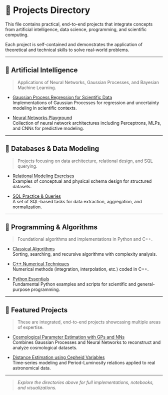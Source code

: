 # 🧪 Projects Directory

This file contains practical, end-to-end projects that integrate concepts from artificial intelligence, data science, programming, and scientific computing.

Each project is self-contained and demonstrates the application of theoretical and technical skills to solve real-world problems.

---

## 🔹 Artificial Intelligence

> Applications of Neural Networks, Gaussian Processes, and Bayesian Machine Learning.

- [Gaussian Process Regression for Scientific Data](../artificial_intelligence/gaussian_process)  
  Implementations of Gaussian Processes for regression and uncertainty modeling in scientific contexts.

- [Neural Networks Playground](../artificial_intelligence/neural_networks)  
  Collection of neural network architectures including Perceptrons, MLPs, and CNNs for predictive modeling.

---

## 🔹 Databases & Data Modeling

> Projects focusing on data architecture, relational design, and SQL querying.

- [Relational Modeling Exercises](../database/data_modeling)  
  Examples of conceptual and physical schema design for structured datasets.

- [SQL Practice & Queries](../database/sql)  
  A set of SQL-based tasks for data extraction, aggregation, and normalization.

---

## 🔹 Programming & Algorithms

> Foundational algorithms and implementations in Python and C++.

- [Classical Algorithms](../programming/algorithms)  
  Sorting, searching, and recursive algorithms with complexity analysis.

- [C++ Numerical Techniques](../programming/c++)  
  Numerical methods (integration, interpolation, etc.) coded in C++.

- [Python Essentials](../programming/python)  
  Fundamental Python examples and scripts for scientific and general-purpose programming.

---

## 🧪 Featured Projects

> These are integrated, end-to-end projects showcasing multiple areas of expertise.

- [Cosmological Parameter Estimation with GPs and NNs](./cosmology_ai_pipeline)  
  Combines Gaussian Processes and Neural Networks to reconstruct and analyze cosmological datasets.

- [Distance Estimation using Cepheid Variables](./cepheid_distance_modeling)  
  Time-series modeling and Period-Luminosity relations applied to real astronomical data.

---

> *Explore the directories above for full implementations, notebooks, and visualizations.*

